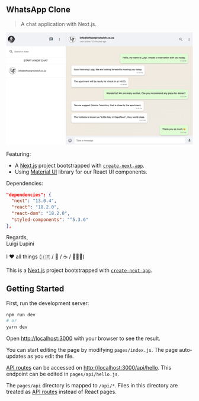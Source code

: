 ## WhatsApp Clone

> A chat application with Next.js.

![alt text](./capture.png)

Featuring:

- A [Next.js](https://nextjs.org/) project bootstrapped with [`create-next-app`](https://nextjs.org/docs/api-reference/create-next-app).
- Using [Material UI](https://mui.com/) library for our React UI components.

Dependencies:

```json
"dependencies": {
  "next": "13.0.4",
  "react": "18.2.0",
  "react-dom": "18.2.0",
  "styled-components": "^5.3.6"
},
```

Regards, <br />
Luigi Lupini <br />
<br />
I ❤️ all things (🇮🇹 / 🛵 / ☕️ / 👨‍👩‍👧)<br />

This is a [Next.js](https://nextjs.org/) project bootstrapped with [`create-next-app`](https://github.com/vercel/next.js/tree/canary/packages/create-next-app).

## Getting Started

First, run the development server:

```bash
npm run dev
# or
yarn dev
```

Open [http://localhost:3000](http://localhost:3000) with your browser to see the result.

You can start editing the page by modifying `pages/index.js`. The page auto-updates as you edit the file.

[API routes](https://nextjs.org/docs/api-routes/introduction) can be accessed on [http://localhost:3000/api/hello](http://localhost:3000/api/hello). This endpoint can be edited in `pages/api/hello.js`.

The `pages/api` directory is mapped to `/api/*`. Files in this directory are treated as [API routes](https://nextjs.org/docs/api-routes/introduction) instead of React pages.
